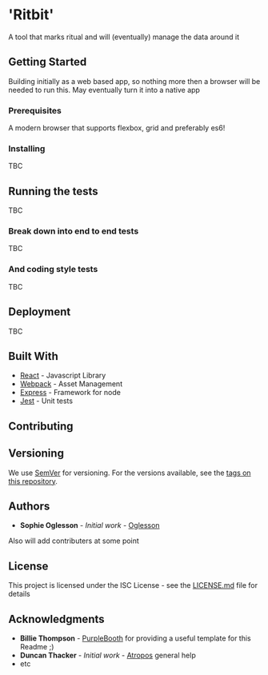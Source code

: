 # 'Ritbit'

A tool that marks ritual and will (eventually) manage the data around it

## Getting Started

Building initially as a web based app, so nothing more then a browser will be needed to run this. May eventually turn it into a native app

### Prerequisites

A modern browser that supports flexbox, grid and preferably es6!

### Installing

TBC

## Running the tests

TBC

### Break down into end to end tests

TBC

### And coding style tests

TBC

## Deployment

TBC
## Built With

* [React](https://reactjs.org) - Javascript Library
* [Webpack](https://webpack.js.org) - Asset Management
* [Express](https://expressjs.com/) - Framework for node
* [Jest](https://jestjs.io/) - Unit tests

## Contributing



## Versioning

We use [SemVer](http://semver.org/) for versioning. For the versions available, see the [tags on this repository](https://github.com/your/project/tags). 

## Authors

* **Sophie Oglesson** - *Initial work* - [Oglesson](https://github.com/Oglesson)

Also will add contributers  at some point

## License

This project is licensed under the ISC License - see the [LICENSE.md](LICENSE.md) file for details

## Acknowledgments

* **Billie Thompson** - [PurpleBooth](https://github.com/PurpleBooth) for providing a useful template for this Readme ;)
* **Duncan Thacker** - *Initial work* - [Atropos](https://github.com/atropos-tech) general help
* etc
